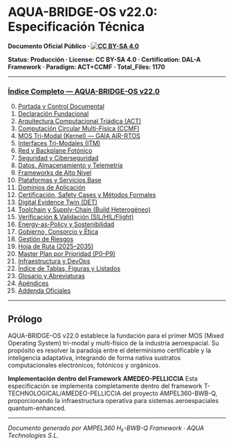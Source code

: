 # AQUA-BRIDGE-OS v22.0: Especificación Técnica

**Documento Oficial Público · [![CC BY-SA 4.0](https://licensebuttons.net/l/by-sa/4.0/80x15.png)](https://creativecommons.org/licenses/by-sa/4.0/)**

**Status: Producción · License: CC BY-SA 4.0 · Certification: DAL-A Framework · Paradigm: ACT+CCMF · Total_Files: 1170**

---

### [Índice Completo — AQUA-BRIDGE-OS v22.0](#índice-completo--aqua-bridge-os-v220)
0.  [Portada y Control Documental](#0-portada-y-control-documental)
1.  [Declaración Fundacional](#1-declaración-fundacional)
2.  [Arquitectura Computacional Triádica (ACT)](#2-arquitectura-computacional-triádica-act)
3.  [Computación Circular Multi-Física (CCMF)](#3-computación-circular-multi-física-ccmf)
4.  [MOS Tri-Modal (Kernel) — GAIA AIR-RTOS](#4-mos-tri-modal-kernel--gaia-air-rtos)
5.  [Interfaces Tri-Modales (ITM)](#5-interfaces-tri-modales-itm)
6.  [Red y Backplane Fotónico](#6-red-y-backplane-fotónico)
7.  [Seguridad y Ciberseguridad](#7-seguridad-y-ciberseguridad)
8.  [Datos, Almacenamiento y Telemetría](#8-datos-almacenamiento-y-telemetría)
9.  [Frameworks de Alto Nivel](#9-frameworks-de-alto-nivel)
10. [Plataformas y Servicios Base](#10-plataformas-y-servicios-base)
11. [Dominios de Aplicación](#11-dominios-de-aplicación)
12. [Certificación, Safety Cases y Métodos Formales](#12-certificación-safety-cases-y-métodos-formales)
13. [Digital Evidence Twin (DET)](#13-digital-evidence-twin-det)
14. [Toolchain y Supply-Chain (Build Heterogéneo)](#14-toolchain-y-supply-chain-build-heterogéneo)
15. [Verificación & Validación (SIL/HIL/Flight)](#15-verificación--validación-silhilflight)
16. [Energy-as-Policy y Sostenibilidad](#16-energy-as-policy-y-sostenibilidad)
17. [Gobierno, Consorcio y Ética](#17-gobierno-consorcio-y-ética)
18. [Gestión de Riesgos](#18-gestión-de-riesgos)
19. [Hoja de Ruta (2025–2035)](#19-hoja-de-ruta-2025–2035)
20. [Master Plan por Prioridad (P0–P9)](#20-master-plan-por-prioridad-p0–p9)
21. [Infraestructura y DevOps](#21-infraestructura-y-devops)
22. [Índice de Tablas, Figuras y Listados](#22-índice-de-tablas-figuras-y-listados)
23. [Glosario y Abreviaturas](#23-glosario-y-abreviaturas)
24. [Apéndices](#24-apéndices)
25. [Addenda Oficiales](#25-addenda-oficiales)

---

## Prólogo

AQUA-BRIDGE-OS v22.0 establece la fundación para el primer MOS (Mixed Operating System) tri-modal y multi-físico de la industria aeroespacial. Su propósito es resolver la paradoja entre el determinismo certificable y la inteligencia adaptativa, integrando de forma nativa sustratos computacionales electrónicos, fotónicos y orgánicos.

**Implementación dentro del Framework AMEDEO-PELLICCIA**
Esta especificación se implementa completamente dentro del framework T-TECHNOLOGICAL/AMEDEO-PELLICCIA del proyecto AMPEL360-BWB-Q, proporcionando la infraestructura operativa para sistemas aeroespaciales quantum-enhanced.

---

*Documento generado por AMPEL360 H₂-BWB-Q Framework · AQUA Technologies S.L.*